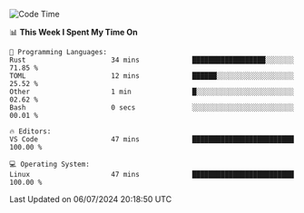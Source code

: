 
<!--START_SECTION:waka-->
![Code Time](http://img.shields.io/badge/Code%20Time-702%20hrs%204%20mins-blue)

📊 **This Week I Spent My Time On** 

```text
💬 Programming Languages: 
Rust                     34 mins             ██████████████████░░░░░░░   71.85 % 
TOML                     12 mins             ██████░░░░░░░░░░░░░░░░░░░   25.52 % 
Other                    1 min               █░░░░░░░░░░░░░░░░░░░░░░░░   02.62 % 
Bash                     0 secs              ░░░░░░░░░░░░░░░░░░░░░░░░░   00.01 % 

🔥 Editors: 
VS Code                  47 mins             █████████████████████████   100.00 % 

💻 Operating System: 
Linux                    47 mins             █████████████████████████   100.00 % 
```


 Last Updated on 06/07/2024 20:18:50 UTC
<!--END_SECTION:waka-->
